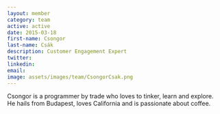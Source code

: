```yaml
---
layout: member
category: team
active: active
date: 2015-03-18
first-name: Csongor
last-name: Csák
description: Customer Engagement Expert
twitter:
linkedin:
email:
image: assets/images/team/CsongorCsak.png
---
```

Csongor is a programmer by trade who loves to tinker, learn and explore. He hails from Budapest, loves California and is passionate about coffee.
